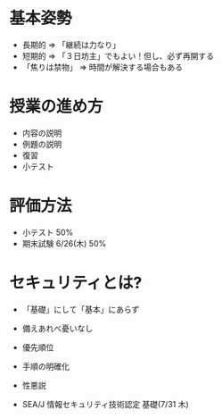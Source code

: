 ﻿# 基本姿勢
* 長期的 => 「継続は力なり」
* 短期的 => 「３日坊主」でもよい！但し、必ず再開する
* 「焦りは禁物」 => 時間が解決する場合もある 

# 授業の進め方	
* 内容の説明
* 例題の説明
* 復習
* 小テスト

# 評価方法
* 小テスト 50%
* 期末試験 6/26(木) 50%

# セキュリティとは?
* 「基礎」にして「基本」にあらず
* 備えあれべ憂いなし
* 優先順位
* 手順の明確化
* 性悪説

* SEA/J 情報セキュリティ技術認定 基礎(7/31 木)
